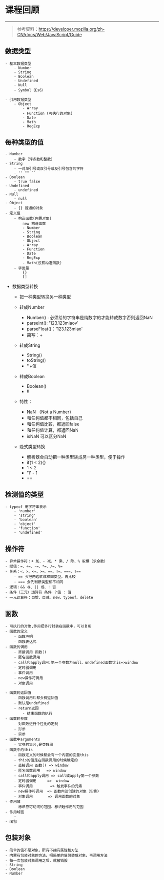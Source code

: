 # 课程回顾
--------------------------------------------

> 参考资料：https://developer.mozilla.org/zh-CN/docs/Web/JavaScript/Guide

## 数据类型
	- 基本数据类型
		- Number
		- String
		- Boolean
		- Undefined
		- Null
		- Symbol（Es6）

	- 引用数据类型
		- Object
			- Array
			- Function (可执行的对象)
			- Date
			- Math
			- RegExp

## 每种类型的值
	- Number
		- 数字（浮点数和整数）
	- String
		- 一对单引号或双引号或反引号包含的字符
		- '' "" ``
	- Boolean
		- true false
	- Undefined
		- undefined
	- Null
		- null
	- Object
		- {} 普通的对象
	- 定义值
		- 构造函数(内置对象)
			new 构造函数
			- Number
			- String
			- Boolean
			- Object
			- Array
			- Function
			- Date
			- RegExp
			- Math(没有构造函数)
		- 字面量
			{}
			[]
- 数据类型转换
	- 把一种类型转换另一种类型
	- 转成Number
		- Number() : 必须给的字符串是纯数字的才能转成数字否则返回NaN
		- parseInt(): '123.123miaov'
		- parseFloat()：'123.123miao'
		- 简写：+
	- 转成String
		- String()
		- toString()
		- ''+值
	- 转成Boolean
		- Boolean()
		- !!
	- 特性：
		- NaN （Not a Number）
		- 和任何值都不相同，包括自己
		- 和任何值比较，都返回false
		- 和任何值计算，都返回NaN
		- isNaN 可以区分NaN

	- 隐式类型转换
		- 解析器会自动把一种类型转成另一种类型，便于操作
		- if(1 < 2){}
		- 1 < 2
		- '1' - 1 
		- == 
## 检测值的类型
	- typeof 用字符串表示
		- 'number'
		- 'string'
		- 'boolean'
		- 'object'
		- 'function'
		- 'undefined'

## 操作符
	- 算术操作符：+ 加、- 减、* 乘、/ 除、% 取模（求余数）
	- 赋值：=、+=、-=、*=、/=、%=
	- 关系：<、>、<=、>=、==、!=、===、!==
		- == 会把两边转成相同类型，再比较
		- === 会先判断类型相不相同
	- 逻辑：&& 与、|| 或、! 否
	- 条件（三元）运算符 条件 ？值 : 值
	- 一元运算符：自增、自减、new、typeof、delete

## 函数
	- 可执行的对象,作用把多行封装在函数中，可以复用
	- 函数的定义
		- 函数声明
		- 函数表达式
	- 函数的调用
		- 直接调用 函数()
		- 匿名函数调用
		- call和apply调用:第一个参数为null、undefined函数this=>window
		- 定时器调用
		- 事件调用
		- new操作符调用
		- 对象调用

	- 函数的返回值
		- 函数调用后都会有返回值
		- 默认是undefined
		- return返回
			- 结束函数的执行
	- 函数的参数
		- 对函数进行个性化的定制
		- 形参
		- 实参
	- 函数中arguments
		- 实参的集合,是类数组
	- 函数中的this
		- 函数定义的时候都会有一个内置的变量this
		- this的值是在函数调用的时候确定的
		- 直接调用 函数() => window
		- 匿名函数调用   => window
		- call和apply调用 => call或apply第一个参数
		- 定时器调用     =>  window
		- 事件调用        => 触发事件的元素
		- new操作符调用  => 函数内部创建的对象（实例）
		- 对象调用       => 调用函数的对象
	- 作用域
		- 标识符可访问的范围、标识起作用的范围
	- 作用域链
		- 
	- 闭包

## 包装对象
	- 简单的值不是对象，所有不拥有属性和方法
	- 内置有包装对象的方法，把简单的值包装成对象，再调用方法
	- 每一次包装对象调用之后，就被销毁
	- String
	- Boolean
	- Number